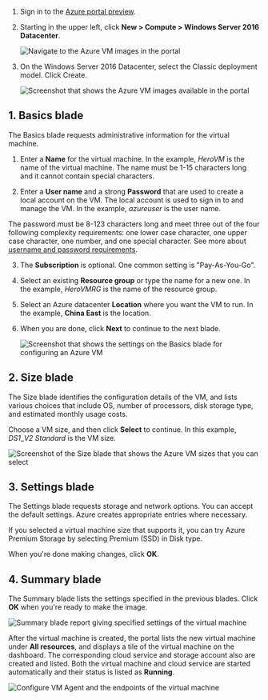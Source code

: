 1. Sign in to the [Azure portal preview](https://portal.azure.cn).

2. Starting in the upper left, click **New > Compute > Windows Server 2016 Datacenter**.

    ![Navigate to the Azure VM images in the portal](./media/virtual-machines-common-portal-create-fqdn/marketplace-new.png)

3. On the Windows Server 2016 Datacenter, select the Classic deployment model. Click Create.

    ![Screenshot that shows the Azure VM images available in the portal](./media/virtual-machines-common-portal-create-fqdn/deployment-classic-model.png)

## 1. Basics blade

The Basics blade requests administrative information for the virtual machine.

1. Enter a **Name** for the virtual machine. In the example, _HeroVM_ is the name of the virtual machine. The name must be 1-15 characters long and it cannot contain special characters.

2. Enter a **User name** and a strong **Password** that are used to create a local account on the VM. The local account is used to sign in to and manage the VM. In the example, _azureuser_ is the user name.

 The password must be 8-123 characters long and meet three out of the four following complexity requirements: one lower case character, one upper case character, one number, and one special character. See more about [username and password requirements](../articles/virtual-machines/virtual-machines-windows-faq.md).

3. The **Subscription** is optional. One common setting is "Pay-As-You-Go".

4. Select an existing **Resource group** or type the name for a new one. In the example, _HeroVMRG_ is the name of the resource group.

5. Select an Azure datacenter **Location** where you want the VM to run. In the example, **China East** is the location.

6. When you are done, click **Next** to continue to the next blade.

    ![Screenshot that shows the settings on the Basics blade for configuring an Azure VM](./media/virtual-machines-common-portal-create-fqdn/basics-blade-classic.png)

## 2. Size blade

The Size blade identifies the configuration details of the VM, and lists various choices that include OS, number of processors, disk storage type, and estimated monthly usage costs.  

Choose a VM size, and then click **Select** to continue. In this example, _DS1_\__V2 Standard_ is the VM size.

  ![Screenshot of the Size blade that shows the Azure VM sizes that you can select](./media/virtual-machines-common-portal-create-fqdn/vm-size-classic.png)

## 3. Settings blade

The Settings blade requests storage and network options. You can accept the default settings. Azure creates appropriate entries where necessary.

If you selected a virtual machine size that supports it, you can try Azure Premium Storage by selecting Premium (SSD) in Disk type.

When you're done making changes, click **OK**.

## 4. Summary blade

The Summary blade lists the settings specified in the previous blades. Click **OK** when you're ready to make the image.

 ![Summary blade report giving specified settings of the virtual machine](./media/virtual-machines-common-portal-create-fqdn/summary-blade-classic.png)

After the virtual machine is created, the portal lists the new virtual machine under **All resources**, and displays a tile of the virtual machine on the dashboard. The corresponding cloud service and storage account also are created and listed. Both the virtual machine and cloud service are started automatically and their status is listed as **Running**.

 ![Configure VM Agent and the endpoints of the virtual machine](./media/virtual-machines-common-portal-create-fqdn/portal-with-new-vm.png)